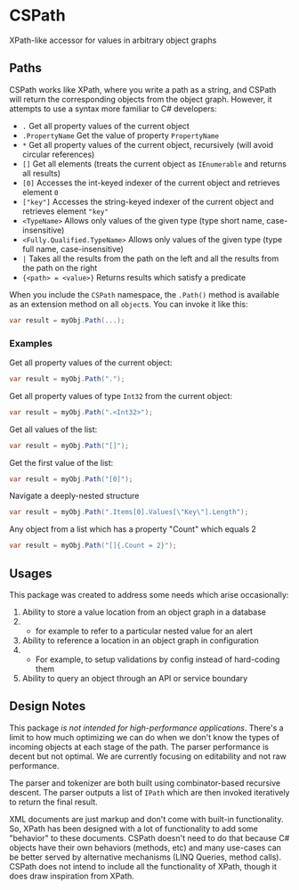 # CSPath
XPath-like accessor for values in arbitrary object graphs

## Paths

CSPath works like XPath, where you write a path as a string, and CSPath will return the corresponding objects from the object graph. However, it attempts to use a syntax more familiar to C# developers:

* `.` Get all property values of the current object
* `.PropertyName` Get the value of property `PropertyName`
* `*` Get all property values of the current object, recursively (will avoid circular references)
* `[]` Get all elements (treats the current object as `IEnumerable` and returns all results)
* `[0]` Accesses the int-keyed indexer of the current object and retrieves element `0`
* `["key"]` Accesses the string-keyed indexer of the current object and retrieves element `"key"`
* `<TypeName>` Allows only values of the given type (type short name, case-insensitive)
* `<Fully.Qualified.TypeName>` Allows only values of the given type (type full name, case-insensitive)
* `|` Takes all the results from the path on the left and all the results from the path on the right
* `{<path> = <value>}` Returns results which satisfy a predicate

When you include the `CSPath` namespace, the `.Path()` method is available as an extension method on all `object`s. You can invoke it like this:

```csharp
var result = myObj.Path(...);
```

### Examples

Get all property values of the current object:

```csharp
var result = myObj.Path(".");
```

Get all property values of type `Int32` from the current object:

```csharp
var result = myObj.Path(".<Int32>");
```

Get all values of the list:

```csharp
var result = myObj.Path("[]");
```

Get the first value of the list:

```csharp
var result = myObj.Path("[0]");
```

Navigate a deeply-nested structure

```csharp
var result = myObj.Path(".Items[0].Values[\"Key\"].Length");
```

Any object from a list which has a property "Count" which equals 2

```csharp
var result = myObj.Path("[]{.Count = 2}");
```

## Usages

This package was created to address some needs which arise occasionally:

1. Ability to store a value location from an object graph in a database
1. * for example to refer to a particular nested value for an alert
1. Ability to reference a location in an object graph in configuration
1. * For example, to setup validations by config instead of hard-coding them
1. Ability to query an object through an API or service boundary


## Design Notes

This package *is not intended for high-performance applications*. There's a limit to how much optimizing we can do when we don't know the types of incoming objects at each stage of the path. The parser performance is decent but not optimal. We are currently focusing on editability and not raw performance.

The parser and tokenizer are both built using combinator-based recursive descent. The parser outputs a list of `IPath` which are then invoked iteratively to return the final result.

XML documents are just markup and don't come with built-in functionality. So, XPath has been designed with a lot of functionality to add some "behavior" to these documents. CSPath doesn't need to do that because C# objects have their own behaviors (methods, etc) and many use-cases can be better served by alternative mechanisms (LINQ Queries, method calls). CSPath does not intend to include all the functionality of XPath, though it does draw inspiration from XPath.
